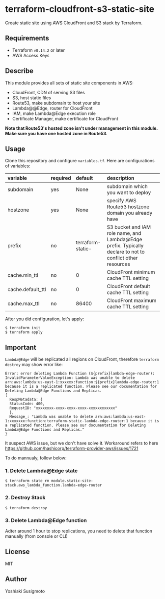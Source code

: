 # terraform-cloudfront-s3-static-site

Create static site using AWS CloudFront and S3 stack by Terraform.

## Requirements

- Terraform `v0.14.2` or later
- AWS Access Keys

## Describe

This module provides all sets of static site components in AWS:

- CloudFront, CDN of serving S3 files
- S3, host static files
- Route53, make subdomain to host your site
- Lambda@@Edge, router for CloudFront
- IAM, make Lambda@Edge execution role
- Certificate Manager, make certificate for CloudFront

**Note that Route53's hosted zone isn't under management in this module. Make sure you have one hosted zone in Route53.**

## Usage

Clone this repository and configure `variables.tf`. Here are configurations of variables:

| variable          | required | default           | description                                                                                               |
|:------------------|:---------|:------------------|:----------------------------------------------------------------------------------------------------------|
| subdomain         | yes      | None              | subdomain which you want to deploy                                                                        |
| hostzone          | yes      | None              | specify AWS Route53 hostzone domain you already have                                                      |
| prefix            | no       | terraform-static- | S3 bucket and IAM role name, and Lambda@Edge prefix. Typically declare to not to conflict other resources |
| cache.min_ttl     | no       | 0                 | CloudFront minimum cache TTL setting                                                                      |
| cache.default_ttl | no       | 0                 | CloudFront default cache TTL setting                                                                      |
| cache.max_ttl     | no       | 86400             | CloudFront maximum cache TTL setting                                                                      |

After you did configuration, let's apply:

```shell
$ terraform init
$ terraform apply
```

## Important

`Lambda@Edge` will be replicated all regions on CloudFront, therefore `terraform destroy` may show error like:

```
Error: error deleting Lambda Function (${prefix}lambda-edge-router): InvalidParameterValueException: Lambda was unable to delete arn:aws:lambda:us-east-1:xxxxxx:function:${prefix}lambda-edge-router:1 because it is a replicated function. Please see our documentation for Deleting Lambda@Edge Functions and Replicas.
{
  RespMetadata: {
  StatusCode: 400,
  RequestID: "xxxxxxxx-xxxx-xxxx-xxxx-xxxxxxxxxxxx"
  },
  Message_: "Lambda was unable to delete arn:aws:lambda:us-east-1:xxxxxxx:function:terraform-static-lambda-edge-router:1 because it is a replicated function. Please see our documentation for Deleting Lambda@Edge Functions and Replicas."
}
```

It suspect AWS issue, but we don't have solve it.
Workaround refers to here https://github.com/hashicorp/terraform-provider-aws/issues/1721

To do mannualy, follow below:

### 1. Delete Lambda@Edge state

```
$ terraform state rm module.static-site-stack.aws_lambda_function.lambda-edge-router
```

### 2. Destroy Stack

```
$ terraform destroy
```

### 3. Delete Lambda@Edge function

Adter around 1 hour to stop replications, you need to delete that function manually (from console or CLI)


## License

MIT

## Author

Yoshiaki Susigmoto
